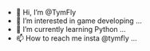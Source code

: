 - 👋 Hi, I’m @TymFly
- 👀 I’m interested in game developing ...
- 🌱 I’m currently learning Python ...
- 📫 How to reach me
insta @tymfly ...

<!---
TymFly/TymFly is a ✨ special ✨ repository because its `README.md` (this file) appears on your GitHub profile.
You can click the Preview link to take a look at your changes.
--->
